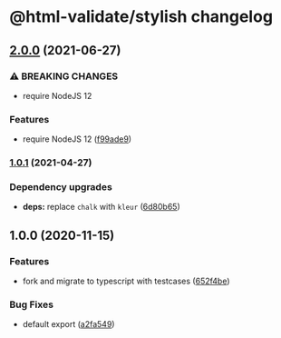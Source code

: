 # @html-validate/stylish changelog

## [2.0.0](https://gitlab.com/html-validate/stylish/compare/v1.0.1...v2.0.0) (2021-06-27)

### ⚠ BREAKING CHANGES

- require NodeJS 12

### Features

- require NodeJS 12 ([f99ade9](https://gitlab.com/html-validate/stylish/commit/f99ade9c2c395f3faca0ec75e92e94b3fe3448cb))

### [1.0.1](https://gitlab.com/html-validate/stylish/compare/v1.0.0...v1.0.1) (2021-04-27)

### Dependency upgrades

- **deps:** replace `chalk` with `kleur` ([6d80b65](https://gitlab.com/html-validate/stylish/commit/6d80b65226ca1fbc4ddf24e035e37f8aac3b4cea))

## 1.0.0 (2020-11-15)

### Features

- fork and migrate to typescript with testcases ([652f4be](https://gitlab.com/html-validate/stylish/commit/652f4be99c539a3653f659c40d821bf39e8aad9b))

### Bug Fixes

- default export ([a2fa549](https://gitlab.com/html-validate/stylish/commit/a2fa5493ee5efd772213140d43d7e2f795887e50))
